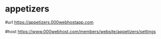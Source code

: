 # appetizers


#url 
https://appetizers.000webhostapp.com

#host
https://www.000webhost.com/members/website/appetizers/settings